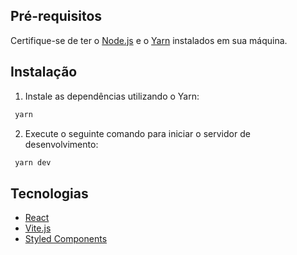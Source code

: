 ## Pré-requisitos

Certifique-se de ter o [Node.js](https://nodejs.org/) e o [Yarn](https://yarnpkg.com/) instalados em sua máquina.

## Instalação

1. Instale as dependências utilizando o Yarn:

```bash
 yarn
```

2. Execute o seguinte comando para iniciar o servidor de desenvolvimento:

```bash
 yarn dev
```

## Tecnologias

- [React](https://react.dev/)
- [Vite.js](https://vitejs.dev/)
- [Styled Components](https://styled-components.com/)

